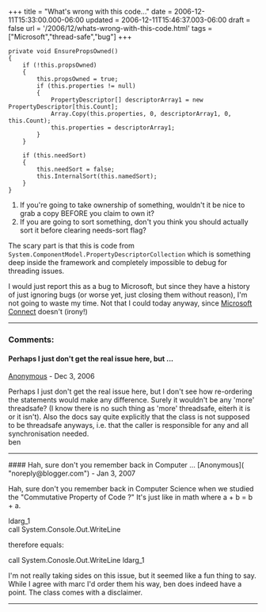 +++
title = "What's wrong with this code..."
date = 2006-12-11T15:33:00.000-06:00
updated = 2006-12-11T15:46:37.003-06:00
draft = false
url = '/2006/12/whats-wrong-with-this-code.html'
tags = ["Microsoft","thread-safe","bug"]
+++

```
private void EnsurePropsOwned()
{
    if (!this.propsOwned)
    {
        this.propsOwned = true;
        if (this.properties != null)
        {
            PropertyDescriptor[] descriptorArray1 = new PropertyDescriptor[this.Count];
            Array.Copy(this.properties, 0, descriptorArray1, 0, this.Count);
            this.properties = descriptorArray1;
        }
    }
   
    if (this.needSort)
    {
        this.needSort = false;
        this.InternalSort(this.namedSort);
    }
}
```

1.  If you're going to take ownership of something, wouldn't it be nice to grab a copy BEFORE you claim to own it?
2.  If you are going to sort something, don't you think you should actually sort it before clearing needs-sort flag?

The scary part is that this is code from `System.ComponentModel.PropertyDescriptorCollection` which is something deep inside the framework and completely impossible to debug for threading issues.

I would just report this as a bug to Microsoft, but since they have a history of just ignoring bugs (or worse yet, just closing them without reason), I'm not going to waste my time. Not that I could today anyway, since [Microsoft Connect](http://connect.microsoft.com "The blackhole where bugs disappear... look, it's Jimmy Hoffa") doesn't (irony!)

---
### Comments:
#### Perhaps I just don't get the real issue here, but ...
[Anonymous]( "noreply@blogger.com") - <time datetime="2006-12-13T14:54:00.000-06:00">Dec 3, 2006</time>

Perhaps I just don't get the real issue here, but I don't see how re-ordering the statements would make any difference. Surely it wouldn't be any 'more' threadsafe? (I know there is no such thing as 'more' threadsafe, eiterh it is or it isn't). Also the docs say quite explicitly that the class is not supposed to be threadsafe anyways, i.e. that the caller is responsible for any and all synchronisation needed.  
ben
<hr />
#### Hah, sure don't you remember back in Computer ...
[Anonymous]( "noreply@blogger.com") - <time datetime="2007-01-17T11:39:00.000-06:00">Jan 3, 2007</time>

Hah, sure don't you remember back in Computer Science when we studied the "Commutative Property of Code ?" It's just like in math where a + b = b + a.  
  
ldarg\_1  
call System.Console.Out.WriteLine  
  
therefore equals:  
  
call System.Conosle.Out.WriteLine ldarg\_1  
  
</sarcasm>  
  
I'm not really taking sides on this issue, but it seemed like a fun thing to say. While I agree with marc I'd order them his way, ben does indeed have a point. The class comes with a disclaimer.
<hr />
